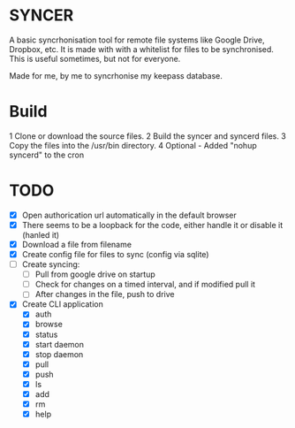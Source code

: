 # SYNCER

A basic syncrhonisation tool for remote file systems like Google Drive, Dropbox, etc.
It is made with with a whitelist for files to be synchronised.
This is useful sometimes, but not for everyone.

Made for me, by me to syncrhonise my keepass database.

# Build
 1 Clone or download the source files.
 2 Build the syncer and syncerd files.
 3 Copy the files into the /usr/bin directory.
 4 Optional - Added "nohup syncerd" to the cron

# TODO

- [x] Open authorication url automatically in the default browser
- [x] There seems to be a loopback for the code, either handle it or disable it (hanled it)
- [x] Download a file from filename
- [x] Create config file for files to sync (config via sqlite)
- [ ] Create syncing:
    - [ ] Pull from google drive on startup
    - [ ] Check for changes on a timed interval, and if modified pull it
    - [ ] After changes in the file, push to drive
- [x] Create CLI application
    - [x] auth
    - [x] browse
    - [x] status
    - [x] start daemon
    - [x] stop daemon
    - [x] pull
    - [x] push
    - [x] ls
    - [x] add
    - [x] rm
    - [x] help
